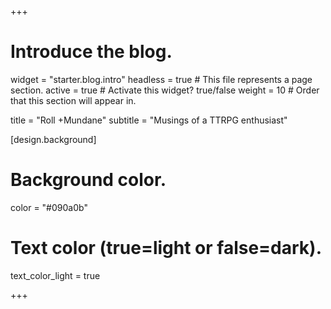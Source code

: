 +++
# Introduce the blog.
widget = "starter.blog.intro"
headless = true  # This file represents a page section.
active = true  # Activate this widget? true/false
weight = 10  # Order that this section will appear in.

title = "Roll +Mundane"
subtitle = "Musings of a TTRPG enthusiast"

[design.background]

  # Background color.
  color = "#090a0b"

  # Text color (true=light or false=dark).
  text_color_light = true

+++
